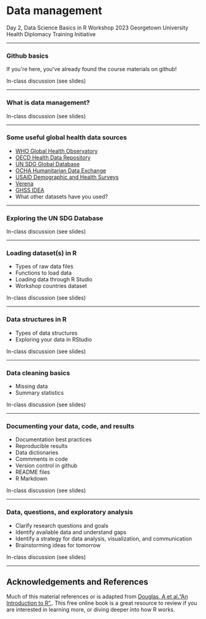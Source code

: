 Data management
================
Day 2, Data Science Basics in R Workshop
2023 Georgetown University Health Diplomacy Training Initiative

------------------------------------------------------------------------

### Github basics

If you're here, you've already found the course materials on github!

In-class discussion (see slides)

------------------------------------------------------------------------

### What is data management?

In-class discussion (see slides)

------------------------------------------------------------------------

### Some useful global health data sources

-   [WHO Global Health Observatory](https://www.who.int/data/gho)
-   [OECD Health Data Repository](https://data.oecd.org/health.htm)
-   [UN SDG Global Database](https://unstats.un.org/sdgs/dataportal)
-   [OCHA Humanitarian Data Exchange](https://data.humdata.org/)
-   [USAID Demographic and Health Surveys](https://dhsprogram.com/)
-   [Verena](https://www.viralemergence.org/data)
-   [GHSS IDEA](https://ghssidea.org/)
-    What other datasets have you used?

------------------------------------------------------------------------

### Exploring the UN SDG Database

In-class discussion (see slides)

------------------------------------------------------------------------

### Loading dataset(s) in R

-   Types of raw data files
-   Functions to load data
-   Loading data through R Studio
-   Workshop countries dataset

In-class discussion (see slides)

------------------------------------------------------------------------

### Data structures in R

-   Types of data structures
-   Exploring your data in RStudio

In-class discussion (see slides)

------------------------------------------------------------------------

### Data cleaning basics

-   Missing data
-   Summary statistics

In-class discussion (see slides)

------------------------------------------------------------------------

### Documenting your data, code, and results

-   Documentation best practices
-   Reproducible results
-   Data dictionaries
-   Commments in code
-   Version control in github
-   README files
-   R Markdown

In-class discussion (see slides)

------------------------------------------------------------------------

### Data, questions, and exploratory analysis

-   Clarify research questions and goals
-   Identify available data and understand gaps
-   Identify a strategy for data analysis, visualization, and communication
-   Brainstorming ideas for tomorrow

In-class discussion (see slides)

------------------------------------------------------------------------

## Acknowledgements and References

Much of this material references or is adapted from [Douglas, A et
al.“An Introduction to R”.](https://intro2r.com/). This free online
book is a great resource to review if you are interested in learning
more, or diving deeper into how R works.
